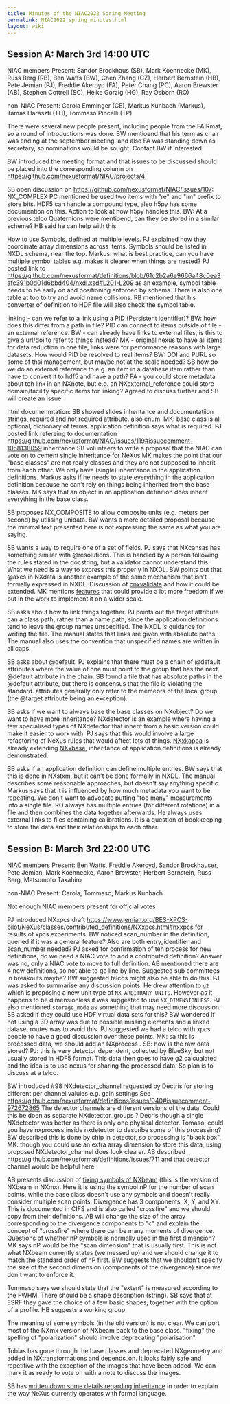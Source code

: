 ```yaml
---
title: Minutes of the NIAC2022 Spring Meeting
permalink: NIAC2022_spring_minutes.html
layout: wiki
---
```



Session A: March 3rd 14:00 UTC
------------------------------

NIAC members Present: Sandor Brockhaus (SB), Mark Koennecke (MK), Russ Berg (RB), Ben Watts (BW), Chen Zhang (CZ), Herbert Bernstein (HB), Pete Jemian (PJ), Freddie Akeroyd (FA), Peter Chang (PC), Aaron Brewster (AB), Stephen Cottrell (SC), Heike Gorzig (HG), Ray Osborn (RO)

non-NIAC Present: Carola Emminger (CE), Markus Kunbach (Markus), Tamas Haraszti (TH), Tommaso Pincelli (TP)

There were several new people present, including people from the FAIRmat, so a round of introductions was done. BW mentioend that his term as chair was ending at the september meeting, and also FA was standing down as secretary, so nominations would be sought. Contact BW if interested.

BW introduced the meeting format and that issues to be discussed should be placed into the corresponding column on https://github.com/nexusformat/NIAC/projects/4


SB open discussion on https://github.com/nexusformat/NIAC/issues/107:
NX_COMPLEX PC mentioned be used two items with "re" and "im" prefix to store bits. HDF5 can handle a compound type, also h5py has some documention on this. Action to look at how h5py handles this.
BW: At a previous telco Quaternions were mentioend, can they be stored in a similar scheme? HB said he can help with this

How to use Symbols, defined at multiple levels. PJ explained how they coordinate array dimensions across items. Symbols should be listed in NXDL schema, near the top.
Markus: what is best practice, can you have multiple symbol tables e.g. makes it clearer when things are nested? PJ posted link to https://github.com/nexusformat/definitions/blob/61c2b2a6e9666a48c0ea3afc391b0d01d6bbd404/nxdl.xsd#L201-L209 as an example, symbol table needs to be early on and positioning enforced by schema. There is also one table at top to try and avoid name collisions. RB mentioned that his converter of definition to HDF file will also check the symbol table.

linking - can we refer to a link using a PID (Persistent identifier)? BW: how does this differ from a path in file? PID can connect to items outside of file - an external reference. BW - can already have links to external files, is this to give a url/doi to refer to things instead? MK - original nexus to have all items for data reduction in one file, links were for performance reasons with large datasets. How would PID be resolved to real items? BW: DOI and PURL so some of thsi management, but maybe not at the scale needed?  SB how do we do an external reference to e.g. an item in a database item rather than have to convert it to hdf5 and have a path? FA - you could store metadata about teh link in an NXnote, but e.g. an NXexternal_reference could store domain/facility specific items for linking? Agreed to discuss further and SB will create an issue

html documenmtation: SB showed slides
inheritance and documentatiion strings, required and not required attribute. also enum. MK: base class is all optional, dictionary of terms. application definition says what is required.  PJ posted link refereing to documentation https://github.com/nexusformat/NIAC/issues/119#issuecomment-1058138059 inheritance 
SB volunteers to write a proposal that the NIAC can vote on to cement single inheritance for NeXus
MK makes the point that our "base classes" are not really classes and they are not supposed to inherit from each other. We only have (single) inheritance in the application definitions.
Markus asks if he needs to state everything in the application definition because he can't rely on things being inherited from the base classes.
MK says that an object in an application definition does inherit everything in the base class.

SB proposes NX_COMPOSITE to allow composite units (e.g. meters per second) by utilising unidata.
BW wants a more detailed proposal because the minimal text presented here is not expressing the same as what you are saying.

SB wants a way to require one of a set of fields.
PJ says that NXcansas has something similar with @resolutions. This is handled by a person following the rules stated in the docstring, but a validator cannot understand this. What we need is a way to express this properly in NXDL.
BW points out that @axes in NXdata is another example of the same mechanism that isn't formally expressed in NXDL.
Discussion of [cnxvalidate](https://github.com/nexusformat/cnxvalidate) and how it could be extended.
MK mentions [features](https://github.com/nexusformat/features) that could provide a lot more freedom if we put in the work to implement it on a wider scale.

SB asks about how to link things together. PJ points out the target attribute can a class path, rather than a name path, since the application definitions tend to leave the group names unspecified. The NXDL is guidance for writing the file.
The manual states that links are given with absolute paths. The manual also uses the convention that unspecified names are written in all caps.

SB asks about @default. PJ explains that there must be a chain of @default attributes where the value of one must point to the group that has the next @default attribute in the chain. SB found a file that has absolute paths in the @default attribute, but there is consensus that the file is violating the standard. attributes generally only refer to the memebrs of the local group (the @target attribute being an exception).

SB asks if we want to always base the base classes on NXobject? Do we want to have more inheritance? NXdetector is an example where having a few specialised types of NXdetector that inherit from a basic version could make it easier to work with. PJ says that this would involve a large refactoring of NeXus rules that would affect lots of things. [NXxkappa](https://manual.nexusformat.org/classes/applications/NXxkappa.html) is already extending [NXxbase](https://manual.nexusformat.org/classes/applications/NXxbase.html), inheritance of application definitions is already demonstrated.

SB asks if an application definition can define multiple entries. BW says that this is done in NXstxm, but it can't be done formally in NXDL. The manual describes some reasonable approaches, but doesn't say anything specific. Markus says that it is influenced by how much metadata you want to be repeating. We don't want to advocate putting "too many" measurements into a single file.
RO always has multiple entries (for different rotations) in a file and then combines the data together afterwards. He always uses external links to files containing calibrations. It is a question of bookkeeping to store the data and their relationships to each other.



Session B: March 3rd 22:00 UTC
------------------------------
NIAC members Present: Ben Watts, Freddie Akeroyd, Sandor Brockhauser, Pete Jemian, Mark Koennecke, Aaron Brewster, Herbert Bernstein, Russ Berg, Matsumoto Takahiro

non-NIAC Present: Carola, Tommaso, Markus Kunbach

Not enough NIAC members present for official votes

PJ introduced NXxpcs draft https://www.jemian.org/BES-XPCS-pilot/NeXus/classes/contributed_definitions/NXxpcs.html#nxxpcs
for results of xpcs experiments. BW noticed scan_number in the definition, queried if it was a general feature? Also are both entry_identifier and scan_number needed?
PJ asked for confirmation of teh process for new definitions, do we need a NIAC vote to add a contributed definition? Answer was no, only a NIAC vote to move to full definition.
AB mentioned there are 4 new definitions, so not able to go line by line. Suggested sub committees in breakouts maybe? BW suggested telcos might also be able to do this. 
PJ was asked to summarise any discussion points. He drew attention to     `g2` which is proposing a new unit type of `NX_ARBITRARY_UNITS`. However as it happens to be dimensionless it was suggested to use `NX_DIMENSIONLESS`. PJ also mentioned `storage_mode` as something that may need more discussion. SB asked if they could use HDF virtual data sets for this? BW  wondered if not using a 3D array was due to possible missing elements and a linked dataset routes was to avoid this. PJ suggested we had a telco with xpcs people to have a good discussion over these points. MK: sa this is processed data, we should add an NXprocess .
SB: how is the raw data stored? PJ: this is very detector dependent, collected by BlueSky, but not usually stored in HDF5 format. This data then goes to have g2 calcualated and the idea is to use nexus for sharing the processed data. So plan is to discuss at a telco.

BW introduced #98 NXdetector_channel requested by Dectris for storing different per channel valuies e.g. gain settings See https://github.com/nexusformat/definitions/issues/940#issuecomment-972672865 The detector channels are different versions of the data. Could this be doen as separate NXdetector_groups ? Decris though a single NXdetector was better as there is only one physical detector.  Tomaso: could you have nxprocess inside nxdetector to describe some of this processing? BW described this is done by chip in detector, so processing is "black box". MK: though you could use an extra array dimension to store this data, using proposed NXdetector_channel does look clearer. AB described https://github.com/nexusformat/definitions/issues/711 and that detector channel woiuld be helpful here.      

AB presents discussion of [fixing symbols of NXbeam](https://github.com/nexusformat/definitions/pull/858) (this is the version of NXbeam in NXmx). Here it is using the symbol nP for the number of scan points, while the base class doesn't use any symbols and doesn't really consider multiple scan points.
Divergence has 3 components, X, Y, and XY. This is documented in CIFS and is also called "crossfire" and we should copy from their definitions.
AB will change the size of the array corresponding to the divergence components to "c" and explain the concept of "crossfire" where there can be many moments of divergence. 
Questions of whether nP symbols is normally used in the first dimension? MK says nP would be the "scan dimension" that is usually first. This is not what NXbeam currently states (we messed up) and we should change it to match the standard order of nP first. BW suggests that we shouldn't specify the size of the second dimension (components of the divergence) since we don't want to enforce it. 

Tommaso says we should state that the "extent" is measured according to the FWHM. There should be a shape description (string). SB says that at ESRF they gave the choice of a few basic shapes, together with the option of a profile. HB suggests a working group.

The meaning of some symbols (in the old version) is not clear. We can port most of the NXmx version of NXbeam back to the base class.
"fixing" the spelling of "polarization" should involve deprecating "polarisation".

Tobias has gone through the base classes and deprecated NXgeometry and added in NXtransformations and depends_on. It looks fairly safe and repetitive with the exception of the images that have been added. We can mark it as ready to vote on with a note to discuss the images.

SB has [written down some details regarding inheritance](https://github.com/nexusformat/NIAC/issues/119#issuecomment-1058508119) in order to explain the way NeXus currently operates with formal language.

